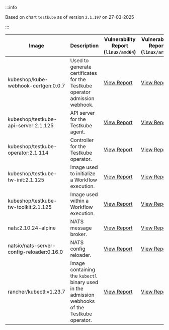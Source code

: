 :::info

Based on chart `testkube` as of version `2.1.197` on 27-03-2025

:::

| Image | Description | Vulnerability Report (`linux/amd64`) | Vulnerability Report (`linux/arm64`) | Docker Image |
|-------|-------------|----------------------------------------|----------------------------------------|--------------|
| kubeshop/kube-webhook-certgen:0.0.7 | Used to generate certificates for the Testkube operator admission webhook. | [View Report](./kube-webhook-certgen-0.0.7_linux_amd64.md) | [View Report](./kube-webhook-certgen-0.0.7_linux_arm64.md) | [View Image](https://hub.docker.com/layers/kubeshop/kube-webhook-certgen/0.0.7/images/sha256-99c5ac7ef7cf17b180a3ae9d11144120ff203017d6bd805dc95ab2648a5a6e7e?context=explore) |
| kubeshop/testkube-api-server:2.1.125 | API server for the Testkube agent. | [View Report](./testkube-api-server-2.1.125_linux_amd64.md) | [View Report](./testkube-api-server-2.1.125_linux_arm64.md) | [View Image](https://hub.docker.com/layers/kubeshop/testkube-api-server/2.1.125/images/sha256-e59153e1310fac30b289343d49d9a39cacef629d2a0de13999a8df0c15a0e9b4?context=explore) |
| kubeshop/testkube-operator:2.1.114 | Controller for the Testkube operator. | [View Report](./testkube-operator-2.1.114_linux_amd64.md) | [View Report](./testkube-operator-2.1.114_linux_arm64.md) | [View Image](https://hub.docker.com/layers/kubeshop/testkube-operator/2.1.114/images/sha256-991e29661ac75736b10a7ec5a1dc37076c0c1e21195c2e1fe0df6ed8a0d39964?context=explore) |
| kubeshop/testkube-tw-init:2.1.125 | Image used to initialize a Workflow execution. | [View Report](./testkube-tw-init-2.1.125_linux_amd64.md) | [View Report](./testkube-tw-init-2.1.125_linux_arm64.md) | [View Image](https://hub.docker.com/layers/kubeshop/testkube-tw-init/2.1.125/images/sha256-095ce02ea344a9422cbcd67f6b62ffea78c77898a05731bbe917a4970c0609fc?context=explore) |
| kubeshop/testkube-tw-toolkit:2.1.125 | Image used within a Workflow execution. | [View Report](./testkube-tw-toolkit-2.1.125_linux_amd64.md) | [View Report](./testkube-tw-toolkit-2.1.125_linux_arm64.md) | [View Image](https://hub.docker.com/layers/kubeshop/testkube-tw-toolkit/2.1.125/images/sha256-44350d56514a6b134f09bb7506bc8311d25f7deb490c952b94dce0d33bf81689?context=explore) |
| nats:2.10.24-alpine | NATS message broker. | [View Report](./nats-2.10.24-alpine_linux_amd64.md) | [View Report](./nats-2.10.24-alpine_linux_arm64.md) | [View Image](https://hub.docker.com/layers/library/nats/2.10.24-alpine/images/sha256-d13ec5ce79a02e1be937820dd36db611e25bd0c08cd9947fa9a5d52a56bf91fc?context=explore) |
| natsio/nats-server-config-reloader:0.16.0 | NATS config reloader. | [View Report](./nats-server-config-reloader-0.16.0_linux_amd64.md) | [View Report](./nats-server-config-reloader-0.16.0_linux_arm64.md) | [View Image](https://hub.docker.com/layers/natsio/nats-server-config-reloader/0.16.0/images/sha256-6e1f185d0f39fdf6032872bd20f1ce134d4e18c923d55f7cf93d40afcf6a8ffe?context=explore) |
| rancher/kubectl:v1.23.7 | Image containing the `kubectl` binary used in the admission webhooks of the Testkube operator. | [View Report](./kubectl-v1.23.7_linux_amd64.md) | [View Report](./kubectl-v1.23.7_linux_arm64.md) | [View Image](https://hub.docker.com/layers/rancher/kubectl/v1.23.7/images/sha256-139cffe27d95d9b3cdeb782a7456cf5eb6a2d18b7a90b85a2c0bde4ff295bae8?context=explore) |
